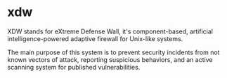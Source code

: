 # xdw

XDW stands for eXtreme Defense Wall, it's component-based, artificial intelligence-powered adaptive firewall for Unix-like systems.

The main purpose of this system is to prevent security incidents from not known vectors of attack, reporting suspicious behaviors, and an active scanning system for published vulnerabilities.
